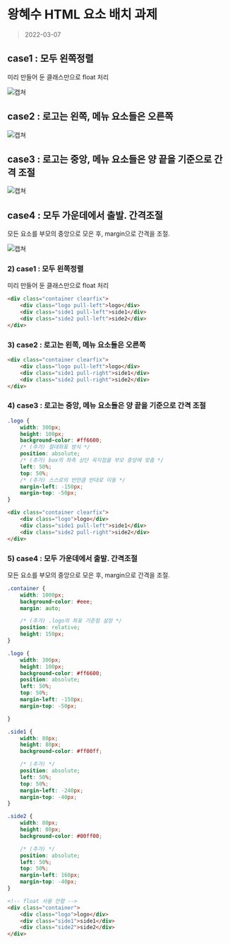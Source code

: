 # 왕혜수  HTML 요소 배치 과제

> 2022-03-07

## case1 : 모두 왼쪽정렬
미리 만들어 둔 클래스만으로 float 처리

![캡쳐]()

## case2 : 로고는 왼쪽, 메뉴 요소들은 오른쪽


![캡쳐]()

## case3 : 로고는 중앙, 메뉴 요소들은 양 끝을 기준으로 간격 조절

![캡쳐]()

## case4 : 모두 가운데에서 출발. 간격조절
모든 요소를 부모의 중앙으로 모은 후, margin으로 간격을 조절.


![캡쳐]()




### 2) case1 : 모두 왼쪽정렬

미리 만들어 둔 클래스만으로 float 처리

```html
<div class="container clearfix">
    <div class="logo pull-left">logo</div>
    <div class="side1 pull-left">side1</div>
    <div class="side2 pull-left">side2</div>
</div>
```

### 3) case2 : 로고는 왼쪽, 메뉴 요소들은 오른쪽

```html
<div class="container clearfix">
    <div class="logo pull-left">logo</div>
    <div class="side1 pull-right">side1</div>
    <div class="side2 pull-right">side2</div>
</div>
```

### 4) case3 : 로고는 중앙, 메뉴 요소들은 양 끝을 기준으로 간격 조절

```css
.logo {
    width: 300px;
    height: 100px;
    background-color: #ff6600;
    /* (추가) 절대좌표 방식 */
    position: absolute;
    /* (추가) box의 좌측 상단 꼭지점을 부모 중앙에 맞춤 */
    left: 50%;
    top: 50%;
    /* (추가) 스스로의 반만큼 반대로 이동 */
    margin-left: -150px;
    margin-top: -50px;
}
```

```html
<div class="container clearfix">
    <div class="logo">logo</div>
    <div class="side1 pull-left">side1</div>
    <div class="side2 pull-right">side2</div>
</div>
```

### 5) case4 : 모두 가운데에서 출발. 간격조절

모든 요소를 부모의 중앙으로 모은 후, margin으로 간격을 조절.

```css
.container {
    width: 1000px;
    background-color: #eee;
    margin: auto;

    /* (추가) .logo의 좌표 기준점 설정 */
    position: relative;
    height: 150px;
}

.logo {
    width: 300px;
    height: 100px;
    background-color: #ff6600;
    position: absolute;
    left: 50%;
    top: 50%;
    margin-left: -150px;
    margin-top: -50px;

}

.side1 {
    width: 80px;
    height: 80px;
    background-color: #ff00ff;

    /* (추가) */
    position: absolute;
    left: 50%;
    top: 50%;
    margin-left: -240px;
    margin-top: -40px;
}

.side2 {
    width: 80px;
    height: 80px;
    background-color: #00ff00;

    /* (추가) */
    position: absolute;
    left: 50%;
    top: 50%;
    margin-left: 160px;
    margin-top: -40px;
}
```

```html
<!-- float 사용 안함 -->
<div class="container">
    <div class="logo">logo</div>
    <div class="side1">side1</div>
    <div class="side2">side2</div>
</div>
```






